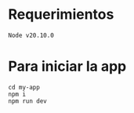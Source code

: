 # Requerimientos

    Node v20.10.0

# Para iniciar la app

    cd my-app
    npm i
    npm run dev

